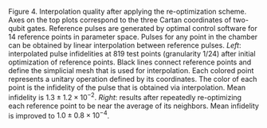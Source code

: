 Figure 4. Interpolation quality after applying the re-optimization scheme. Axes on the top plots correspond to the three Cartan coordinates of two-qubit gates. Reference pulses are generated by optimal control software for 14 reference points in parameter space. Pulses for any point in the chamber can be obtained by linear interpolation between reference pulses. *Left*: interpolated pulse infidelities at 819 test points (granularity 1/24) after initial optimization of reference points. Black lines connect reference points and define the simplicial mesh that is used for interpolation. Each colored point represents a unitary operation defined by its coordinates. The color of each point is the infidelity of the pulse that is obtained via interpolation. Mean infidelity is $1.3 \pm 1.2 \times 10^{-2}$. *Right*: results after repeatedly re-optimizing each reference point to be near the average of its neighbors. Mean infidelity is improved to $1.0 \pm 0.8 \times 10^{-4}$.